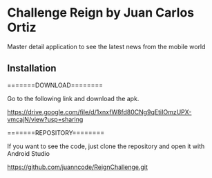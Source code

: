 # Challenge Reign by Juan Carlos Ortiz

Master detail application to see the latest news from the mobile world

## Installation

=======DOWNLOAD========

Go to the following link and download the apk.

https://drive.google.com/file/d/1xnxfW8fd80CNg9qEtiIOmzUPX-vmcajN/view?usp=sharing

=======REPOSITORY========

If you want to see the code, just clone the repository and open it with Android Studio

https://github.com/juanncode/ReignChallenge.git